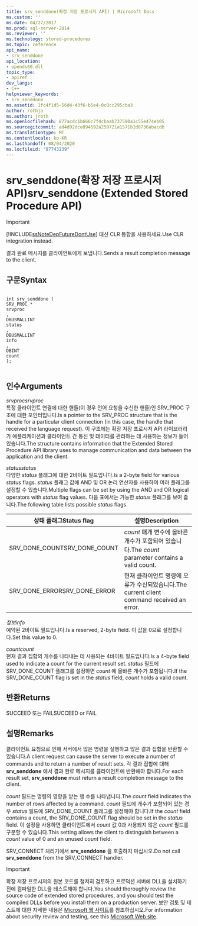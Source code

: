 ```yaml
---
title: srv_senddone(확장 저장 프로시저 API) | Microsoft Docs
ms.custom: ''
ms.date: 04/27/2017
ms.prod: sql-server-2014
ms.reviewer: ''
ms.technology: stored-procedures
ms.topic: reference
api_name:
- srv_senddone
api_location:
- opends60.dll
topic_type:
- apiref
dev_langs:
- C++
helpviewer_keywords:
- srv_senddone
ms.assetid: 1fc4f1d5-56d4-43f6-b5e4-0c0cc295cba3
author: rothja
ms.author: jroth
ms.openlocfilehash: 877acdc1b666c7f4cbaab737590a1c55e474eb05
ms.sourcegitcommit: ad4d92dce894592a259721a1571b1d8736abacdb
ms.translationtype: MT
ms.contentlocale: ko-KR
ms.lasthandoff: 08/04/2020
ms.locfileid: "87743239"
---
```

# <a name="srv_senddone-extended-stored-procedure-api"></a><span data-ttu-id="31b34-102">srv_senddone(확장 저장 프로시저 API)</span><span class="sxs-lookup"><span data-stu-id="31b34-102">srv_senddone (Extended Stored Procedure API)</span></span>
    
> [!IMPORTANT]  
>  [!INCLUDE[ssNoteDepFutureDontUse](../../includes/ssnotedepfuturedontuse-md.md)] <span data-ttu-id="31b34-103">대신 CLR 통합을 사용하세요.</span><span class="sxs-lookup"><span data-stu-id="31b34-103">Use CLR integration instead.</span></span>  
  
 <span data-ttu-id="31b34-104">결과 완료 메시지를 클라이언트에게 보냅니다.</span><span class="sxs-lookup"><span data-stu-id="31b34-104">Sends a result completion message to the client.</span></span>  
  
## <a name="syntax"></a><span data-ttu-id="31b34-105">구문</span><span class="sxs-lookup"><span data-stu-id="31b34-105">Syntax</span></span>  
  
```  
  
int srv_senddone (  
SRV_PROC *  
srvproc  
,  
DBUSMALLINT   
status  
,  
DBUSMALLINT  
info  
,  
DBINT  
count   
);  
  
```  
  
## <a name="arguments"></a><span data-ttu-id="31b34-106">인수</span><span class="sxs-lookup"><span data-stu-id="31b34-106">Arguments</span></span>  
 <span data-ttu-id="31b34-107">*srvproc*</span><span class="sxs-lookup"><span data-stu-id="31b34-107">*srvproc*</span></span>  
 <span data-ttu-id="31b34-108">특정 클라이언트 연결에 대한 핸들(이 경우 언어 요청을 수신한 핸들)인 SRV_PROC 구조에 대한 포인터입니다.</span><span class="sxs-lookup"><span data-stu-id="31b34-108">Is a pointer to the SRV_PROC structure that is the handle for a particular client connection (in this case, the handle that received the language request).</span></span> <span data-ttu-id="31b34-109">이 구조에는 확장 저장 프로시저 API 라이브러리가 애플리케이션과 클라이언트 간 통신 및 데이터를 관리하는 데 사용하는 정보가 들어 있습니다.</span><span class="sxs-lookup"><span data-stu-id="31b34-109">The structure contains information that the Extended Stored Procedure API library uses to manage communication and data between the application and the client.</span></span>  
  
 <span data-ttu-id="31b34-110">*status*</span><span class="sxs-lookup"><span data-stu-id="31b34-110">*status*</span></span>  
 <span data-ttu-id="31b34-111">다양한 *status* 플래그에 대한 2바이트 필드입니다.</span><span class="sxs-lookup"><span data-stu-id="31b34-111">Is a 2-byte field for various *status* flags.</span></span> <span data-ttu-id="31b34-112">*status* 플래그 값에 AND 및 OR 논리 연산자를 사용하여 여러 플래그를 설정할 수 있습니다.</span><span class="sxs-lookup"><span data-stu-id="31b34-112">Multiple flags can be set by using the AND and OR logical operators with *status* flag values.</span></span> <span data-ttu-id="31b34-113">다음 표에서는 가능한 *status* 플래그를 보여 줍니다.</span><span class="sxs-lookup"><span data-stu-id="31b34-113">The following table lists possible *status* flags.</span></span>  
  
|<span data-ttu-id="31b34-114">상태 플래그</span><span class="sxs-lookup"><span data-stu-id="31b34-114">Status flag</span></span>|<span data-ttu-id="31b34-115">설명</span><span class="sxs-lookup"><span data-stu-id="31b34-115">Description</span></span>|  
|-----------------|-----------------|  
|<span data-ttu-id="31b34-116">SRV_DONE_COUNT</span><span class="sxs-lookup"><span data-stu-id="31b34-116">SRV_DONE_COUNT</span></span>|<span data-ttu-id="31b34-117">*count* 매개 변수에 올바른 개수가 포함되어 있습니다.</span><span class="sxs-lookup"><span data-stu-id="31b34-117">The *count* parameter contains a valid count.</span></span>|  
|<span data-ttu-id="31b34-118">SRV_DONE_ERROR</span><span class="sxs-lookup"><span data-stu-id="31b34-118">SRV_DONE_ERROR</span></span>|<span data-ttu-id="31b34-119">현재 클라이언트 명령에 오류가 수신되었습니다.</span><span class="sxs-lookup"><span data-stu-id="31b34-119">The current client command received an error.</span></span>|  
  
 <span data-ttu-id="31b34-120">*정보*</span><span class="sxs-lookup"><span data-stu-id="31b34-120">*info*</span></span>  
 <span data-ttu-id="31b34-121">예약된 2바이트 필드입니다.</span><span class="sxs-lookup"><span data-stu-id="31b34-121">Is a reserved, 2-byte field.</span></span> <span data-ttu-id="31b34-122">이 값을 0으로 설정합니다.</span><span class="sxs-lookup"><span data-stu-id="31b34-122">Set this value to 0.</span></span>  
  
 <span data-ttu-id="31b34-123">*count*</span><span class="sxs-lookup"><span data-stu-id="31b34-123">*count*</span></span>  
 <span data-ttu-id="31b34-124">현재 결과 집합의 개수를 나타내는 데 사용되는 4바이트 필드입니다.</span><span class="sxs-lookup"><span data-stu-id="31b34-124">Is a 4-byte field used to indicate a count for the current result set.</span></span> <span data-ttu-id="31b34-125">*status* 필드에 SRV_DONE_COUNT 플래그를 설정하면 *count* 에 올바른 개수가 포함됩니다.</span><span class="sxs-lookup"><span data-stu-id="31b34-125">If the SRV_DONE_COUNT flag is set in the *status* field, *count* holds a valid count.</span></span>  
  
## <a name="returns"></a><span data-ttu-id="31b34-126">반환</span><span class="sxs-lookup"><span data-stu-id="31b34-126">Returns</span></span>  
 <span data-ttu-id="31b34-127">SUCCEED 또는 FAIL</span><span class="sxs-lookup"><span data-stu-id="31b34-127">SUCCEED or FAIL</span></span>  
  
## <a name="remarks"></a><span data-ttu-id="31b34-128">설명</span><span class="sxs-lookup"><span data-stu-id="31b34-128">Remarks</span></span>  
 <span data-ttu-id="31b34-129">클라이언트 요청으로 인해 서버에서 많은 명령을 실행하고 많은 결과 집합을 반환할 수 있습니다.</span><span class="sxs-lookup"><span data-stu-id="31b34-129">A client request can cause the server to execute a number of commands and to return a number of result sets.</span></span> <span data-ttu-id="31b34-130">각 결과 집합에 대해 **srv_senddone** 에서 결과 완료 메시지를 클라이언트에 반환해야 합니다.</span><span class="sxs-lookup"><span data-stu-id="31b34-130">For each result set, **srv_senddone** must return a result completion message to the client.</span></span>  
  
 <span data-ttu-id="31b34-131">*count* 필드는 명령의 영향을 받는 행 수를 나타냅니다.</span><span class="sxs-lookup"><span data-stu-id="31b34-131">The *count* field indicates the number of rows affected by a command.</span></span> <span data-ttu-id="31b34-132">*count* 필드에 개수가 포함되어 있는 경우 *status* 필드에 SRV_DONE_COUNT 플래그를 설정해야 합니다.</span><span class="sxs-lookup"><span data-stu-id="31b34-132">If the *count* field contains a count, the SRV_DONE_COUNT flag should be set in the *status* field.</span></span> <span data-ttu-id="31b34-133">이 설정을 사용하면 클라이언트에서 *count* 값 0과 사용되지 않은 *count* 필드를 구분할 수 있습니다.</span><span class="sxs-lookup"><span data-stu-id="31b34-133">This setting allows the client to distinguish between a *count* value of 0 and an unused *count* field.</span></span>  
  
 <span data-ttu-id="31b34-134">SRV_CONNECT 처리기에서 **srv_senddone** 을 호출하지 마십시오.</span><span class="sxs-lookup"><span data-stu-id="31b34-134">Do not call **srv_senddone** from the SRV_CONNECT handler.</span></span>  
  
> [!IMPORTANT]  
>  <span data-ttu-id="31b34-135">확장 저장 프로시저의 원본 코드를 철저히 검토하고 프로덕션 서버에 DLL을 설치하기 전에 컴파일한 DLL을 테스트해야 합니다.</span><span class="sxs-lookup"><span data-stu-id="31b34-135">You should thoroughly review the source code of extended stored procedures, and you should test the compiled DLLs before you install them on a production server.</span></span> <span data-ttu-id="31b34-136">보안 검토 및 테스트에 대한 자세한 내용은 [Microsoft 웹 사이트](https://go.microsoft.com/fwlink/?LinkID=54761&amp;clcid=0x409https://msdn.microsoft.com/security/)를 참조하십시오.</span><span class="sxs-lookup"><span data-stu-id="31b34-136">For information about security review and testing, see this [Microsoft Web site](https://go.microsoft.com/fwlink/?LinkID=54761&amp;clcid=0x409https://msdn.microsoft.com/security/).</span></span>  
  
  
